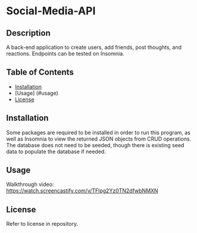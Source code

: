 # Social-Media-API

## Description

A back-end application to create users, add friends, post thoughts, and reactions. Endpoints can be tested on Insomnia.

  ## Table of Contents

  - [Installation](#installation)
  - [Usage] (#usage)
  - [License](#license)

## Installation
Some packages are required to be installed in order to run this program, as well as Insomnia to view the returned JSON objects from CRUD operations. The database does not need to be seeded, though there is existing seed data to populate the database if needed.

## Usage

Walkthrough video: https://watch.screencastify.com/v/TFlpg2Yz0TN2dfwbNMXN

## License

Refer to license in repository.
